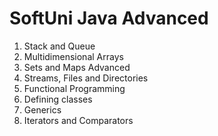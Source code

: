 # SoftUni Java Advanced

1. Stack and Queue
2. Multidimensional Arrays
3. Sets and Maps Advanced
4. Streams, Files and Directories
5. Functional Programming
6. Defining classes
7. Generics
8. Iterators and Comparators
